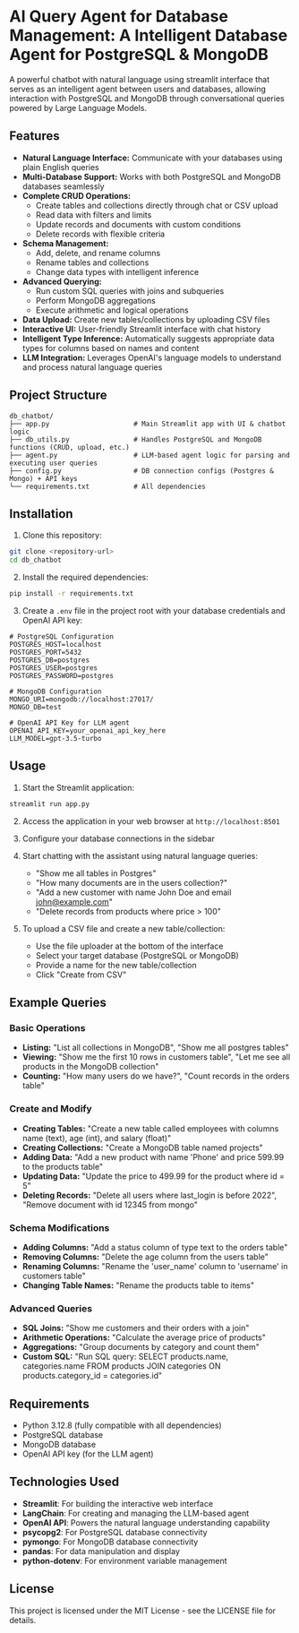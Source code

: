# AI Query Agent for Database Management: A Intelligent Database Agent for PostgreSQL & MongoDB

A powerful chatbot with natural language using streamlit interface that serves as an intelligent agent between users and databases, allowing interaction with PostgreSQL and MongoDB through conversational queries powered by Large Language Models.

## Features

- **Natural Language Interface:** Communicate with your databases using plain English queries
- **Multi-Database Support:** Works with both PostgreSQL and MongoDB databases seamlessly
- **Complete CRUD Operations:**
  - Create tables and collections directly through chat or CSV upload
  - Read data with filters and limits
  - Update records and documents with custom conditions
  - Delete records with flexible criteria
- **Schema Management:**
  - Add, delete, and rename columns
  - Rename tables and collections
  - Change data types with intelligent inference
- **Advanced Querying:**
  - Run custom SQL queries with joins and subqueries
  - Perform MongoDB aggregations
  - Execute arithmetic and logical operations
- **Data Upload:** Create new tables/collections by uploading CSV files
- **Interactive UI:** User-friendly Streamlit interface with chat history
- **Intelligent Type Inference:** Automatically suggests appropriate data types for columns based on names and content
- **LLM Integration:** Leverages OpenAI's language models to understand and process natural language queries

## Project Structure

```
db_chatbot/
├── app.py                     # Main Streamlit app with UI & chatbot logic
├── db_utils.py                # Handles PostgreSQL and MongoDB functions (CRUD, upload, etc.)
├── agent.py                   # LLM-based agent logic for parsing and executing user queries
├── config.py                  # DB connection configs (Postgres & Mongo) + API keys
└── requirements.txt           # All dependencies
```

## Installation

1. Clone this repository:
```bash
git clone <repository-url>
cd db_chatbot
```

2. Install the required dependencies:
```bash
pip install -r requirements.txt
```

3. Create a `.env` file in the project root with your database credentials and OpenAI API key:
```
# PostgreSQL Configuration
POSTGRES_HOST=localhost
POSTGRES_PORT=5432
POSTGRES_DB=postgres
POSTGRES_USER=postgres
POSTGRES_PASSWORD=postgres

# MongoDB Configuration
MONGO_URI=mongodb://localhost:27017/
MONGO_DB=test

# OpenAI API Key for LLM agent
OPENAI_API_KEY=your_openai_api_key_here
LLM_MODEL=gpt-3.5-turbo
```

## Usage

1. Start the Streamlit application:
```bash
streamlit run app.py
```

2. Access the application in your web browser at `http://localhost:8501`

3. Configure your database connections in the sidebar

4. Start chatting with the assistant using natural language queries:
   - "Show me all tables in Postgres"
   - "How many documents are in the users collection?"
   - "Add a new customer with name John Doe and email john@example.com"
   - "Delete records from products where price > 100"

5. To upload a CSV file and create a new table/collection:
   - Use the file uploader at the bottom of the interface
   - Select your target database (PostgreSQL or MongoDB)
   - Provide a name for the new table/collection
   - Click "Create from CSV"

## Example Queries

### Basic Operations
- **Listing:** "List all collections in MongoDB", "Show me all postgres tables"
- **Viewing:** "Show me the first 10 rows in customers table", "Let me see all products in the MongoDB collection"
- **Counting:** "How many users do we have?", "Count records in the orders table"

### Create and Modify
- **Creating Tables:** "Create a new table called employees with columns name (text), age (int), and salary (float)"
- **Creating Collections:** "Create a MongoDB table named projects"
- **Adding Data:** "Add a new product with name 'Phone' and price 599.99 to the products table"
- **Updating Data:** "Update the price to 499.99 for the product where id = 5"
- **Deleting Records:** "Delete all users where last_login is before 2022", "Remove document with id 12345 from mongo"

### Schema Modifications
- **Adding Columns:** "Add a status column of type text to the orders table"
- **Removing Columns:** "Delete the age column from the users table"
- **Renaming Columns:** "Rename the 'user_name' column to 'username' in customers table"
- **Changing Table Names:** "Rename the products table to items"

### Advanced Queries
- **SQL Joins:** "Show me customers and their orders with a join"
- **Arithmetic Operations:** "Calculate the average price of products"
- **Aggregations:** "Group documents by category and count them"
- **Custom SQL:** "Run SQL query: SELECT products.name, categories.name FROM products JOIN categories ON products.category_id = categories.id"

## Requirements

- Python 3.12.8 (fully compatible with all dependencies)
- PostgreSQL database
- MongoDB database
- OpenAI API key (for the LLM agent)

## Technologies Used

- **Streamlit**: For building the interactive web interface
- **LangChain**: For creating and managing the LLM-based agent
- **OpenAI API**: Powers the natural language understanding capability
- **psycopg2**: For PostgreSQL database connectivity
- **pymongo**: For MongoDB database connectivity
- **pandas**: For data manipulation and display
- **python-dotenv**: For environment variable management

## License

This project is licensed under the MIT License - see the LICENSE file for details. 